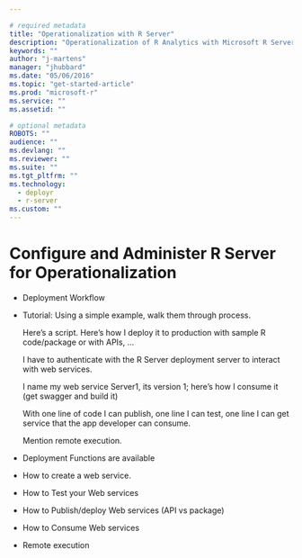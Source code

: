 ```yaml
---

# required metadata
title: "Operationalization with R Server"
description: "Operationalization of R Analytics with Microsoft R Server"
keywords: ""
author: "j-martens"
manager: "jhubbard"
ms.date: "05/06/2016"
ms.topic: "get-started-article"
ms.prod: "microsoft-r"
ms.service: ""
ms.assetid: ""

# optional metadata
ROBOTS: ""
audience: ""
ms.devlang: ""
ms.reviewer: ""
ms.suite: ""
ms.tgt_pltfrm: ""
ms.technology: 
  - deployr
  - r-server
ms.custom: ""
---
```


# Configure and Administer R Server for Operationalization

 + Deployment Workflow 

 + Tutorial: Using a simple example, walk them through process.

    Here’s a script. Here’s how I deploy it to production with sample R code/package or with APIs, …
 
    I have to authenticate with the R Server deployment server to interact with web services.
 
    I name my web service Server1, its version 1; here’s how I consume it (get swagger and build it)
 
    With one line of code I can publish, one line I can test, one line I can get  service that the app developer can consume. 
 
    Mention remote execution.

 + Deployment Functions are available

 + How to create a web service.

 + How to Test your Web services 

 + How to Publish/deploy Web services (API vs package)

 + How to Consume Web services

 + Remote execution


